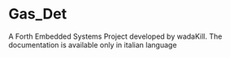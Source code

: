# Gas_Det
A Forth Embedded Systems Project developed by wadaKill.
The documentation is available only in italian language
